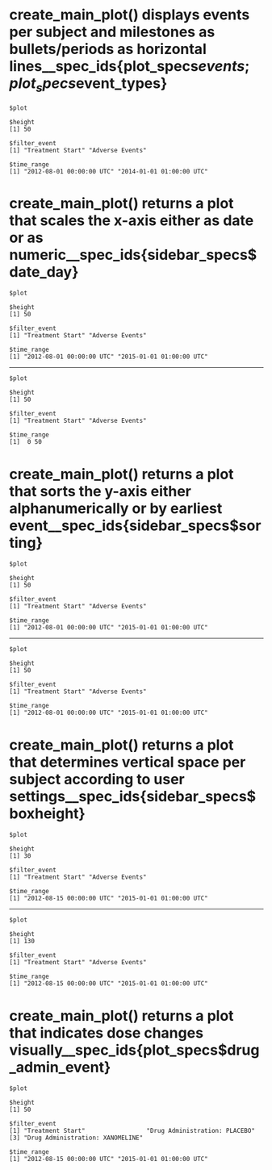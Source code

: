 # create_main_plot() displays events per subject and milestones as bullets/periods as horizontal lines__spec_ids{plot_specs$events;plot_specs$event_types}

    $plot
    
    $height
    [1] 50
    
    $filter_event
    [1] "Treatment Start" "Adverse Events" 
    
    $time_range
    [1] "2012-08-01 00:00:00 UTC" "2014-01-01 01:00:00 UTC"
    

# create_main_plot() returns a plot that scales the x-axis either as date or as numeric__spec_ids{sidebar_specs$date_day}

    $plot
    
    $height
    [1] 50
    
    $filter_event
    [1] "Treatment Start" "Adverse Events" 
    
    $time_range
    [1] "2012-08-01 00:00:00 UTC" "2015-01-01 01:00:00 UTC"
    

---

    $plot
    
    $height
    [1] 50
    
    $filter_event
    [1] "Treatment Start" "Adverse Events" 
    
    $time_range
    [1]  0 50
    

# create_main_plot() returns a plot that sorts the y-axis either alphanumerically or by earliest event__spec_ids{sidebar_specs$sorting}

    $plot
    
    $height
    [1] 50
    
    $filter_event
    [1] "Treatment Start" "Adverse Events" 
    
    $time_range
    [1] "2012-08-01 00:00:00 UTC" "2015-01-01 01:00:00 UTC"
    

---

    $plot
    
    $height
    [1] 50
    
    $filter_event
    [1] "Treatment Start" "Adverse Events" 
    
    $time_range
    [1] "2012-08-01 00:00:00 UTC" "2015-01-01 01:00:00 UTC"
    

# create_main_plot() returns a plot that determines vertical space per subject according to user settings__spec_ids{sidebar_specs$boxheight}

    $plot
    
    $height
    [1] 30
    
    $filter_event
    [1] "Treatment Start" "Adverse Events" 
    
    $time_range
    [1] "2012-08-15 00:00:00 UTC" "2015-01-01 01:00:00 UTC"
    

---

    $plot
    
    $height
    [1] 130
    
    $filter_event
    [1] "Treatment Start" "Adverse Events" 
    
    $time_range
    [1] "2012-08-15 00:00:00 UTC" "2015-01-01 01:00:00 UTC"
    

# create_main_plot() returns a plot that indicates dose changes visually__spec_ids{plot_specs$drug_admin_event}

    $plot
    
    $height
    [1] 50
    
    $filter_event
    [1] "Treatment Start"                 "Drug Administration: PLACEBO"   
    [3] "Drug Administration: XANOMELINE"
    
    $time_range
    [1] "2012-08-15 00:00:00 UTC" "2015-01-01 01:00:00 UTC"
    

